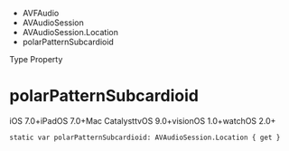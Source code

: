 

- AVFAudio
- AVAudioSession
- AVAudioSession.Location
-  polarPatternSubcardioid 

Type Property

# polarPatternSubcardioid

iOS 7.0+iPadOS 7.0+Mac CatalysttvOS 9.0+visionOS 1.0+watchOS 2.0+

``` source
static var polarPatternSubcardioid: AVAudioSession.Location { get }
```

